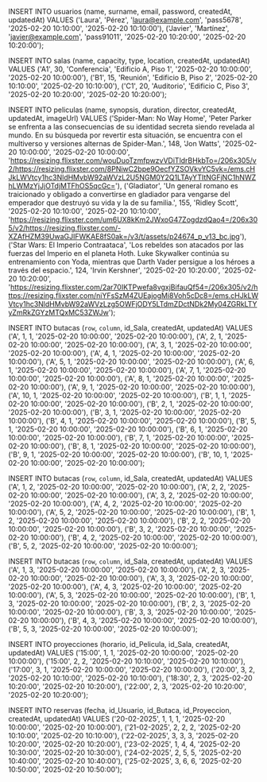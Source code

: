 INSERT INTO usuarios (name, surname, email, password, createdAt, updatedAt)
VALUES
  ('Laura', 'Pérez', 'laura@example.com', 'pass5678', '2025-02-20 10:10:00', '2025-02-20 10:10:00'),
  ('Javier', 'Martínez', 'javier@example.com', 'pass91011', '2025-02-20 10:20:00', '2025-02-20 10:20:00');
  
  
  INSERT INTO salas (name, capacity, type, location, createdAt, updatedAt)
VALUES
  ('A1', 30, 'Conferencia', 'Edificio A, Piso 1', '2025-02-20 10:00:00', '2025-02-20 10:00:00'),
  ('B1', 15, 'Reunión', 'Edificio B, Piso 2', '2025-02-20 10:10:00', '2025-02-20 10:10:00'),
  ('C1', 20, 'Auditorio', 'Edificio C, Piso 3', '2025-02-20 10:20:00', '2025-02-20 10:20:00');


INSERT INTO peliculas (name, synopsis, duration, director, createdAt, updatedAt, imageUrl)
VALUES
  ('Spider-Man: No Way Home', 'Peter Parker se enfrenta a las consecuencias de su identidad secreta siendo revelada al mundo. En su búsqueda por revertir esta situación, se encuentra con el multiverso y versiones alternas de Spider-Man.', 148, 'Jon Watts', '2025-02-20 10:00:00', '2025-02-20 10:00:00', 'https://resizing.flixster.com/wouDuoTzmfpwzvVDiTldrBHkbTo=/206x305/v2/https://resizing.flixster.com/8PNiwC2bpe9OecfYZSOVkvYC5vk=/ems.cHJkLWVtcy1hc3NldHMvbW92aWVzL2U5NGM0Y2Q1LTAyYTItNGFjNC1hNWZhLWMzYjJjOTdjMTFhOS5qcGc='),
  ('Gladiator', 'Un general romano es traicionado y obligado a convertirse en gladiador para vengarse del emperador que destruyó su vida y la de su familia.', 155, 'Ridley Scott', '2025-02-20 10:10:00', '2025-02-20 10:10:00', 'https://resizing.flixster.com/um6UX8kKm2JWxoG47ZogdzdQao4=/206x305/v2/https://resizing.flixster.com/-XZAfHZM39UwaGJIFWKAE8fS0ak=/v3/t/assets/p24674_p_v13_bc.jpg'),
  ('Star Wars: El Imperio Contraataca', 'Los rebeldes son atacados por las fuerzas del Imperio en el planeta Hoth. Luke Skywalker continúa su entrenamiento con Yoda, mientras que Darth Vader persigue a los héroes a través del espacio.', 124, 'Irvin Kershner', '2025-02-20 10:20:00', '2025-02-20 10:20:00', 'https://resizing.flixster.com/2ar70IKTPwefa8vgxjBifauQf54=/206x305/v2/https://resizing.flixster.com/niYFsSzM4ZUEajogMi8Voh5cDc8=/ems.cHJkLWVtcy1hc3NldHMvbW92aWVzLzg5OWFjODY5LTdmZDctNDk2My04ZGRkLTYyZmRkZGYzMTQxMC53ZWJw');
  
  
  INSERT INTO butacas (`row`, `column`, id_Sala, createdAt, updatedAt)
VALUES
  ('A', 1, 1, '2025-02-20 10:00:00', '2025-02-20 10:00:00'),
  ('A', 2, 1, '2025-02-20 10:00:00', '2025-02-20 10:00:00'),
  ('A', 3, 1, '2025-02-20 10:00:00', '2025-02-20 10:00:00'),
  ('A', 4, 1, '2025-02-20 10:00:00', '2025-02-20 10:00:00'),
  ('A', 5, 1, '2025-02-20 10:00:00', '2025-02-20 10:00:00'),
  ('A', 6, 1, '2025-02-20 10:00:00', '2025-02-20 10:00:00'),
  ('A', 7, 1, '2025-02-20 10:00:00', '2025-02-20 10:00:00'),
  ('A', 8, 1, '2025-02-20 10:00:00', '2025-02-20 10:00:00'),
  ('A', 9, 1, '2025-02-20 10:00:00', '2025-02-20 10:00:00'),
  ('A', 10, 1, '2025-02-20 10:00:00', '2025-02-20 10:00:00'),
  ('B', 1, 1, '2025-02-20 10:00:00', '2025-02-20 10:00:00'),
  ('B', 2, 1, '2025-02-20 10:00:00', '2025-02-20 10:00:00'),
  ('B', 3, 1, '2025-02-20 10:00:00', '2025-02-20 10:00:00'),
  ('B', 4, 1, '2025-02-20 10:00:00', '2025-02-20 10:00:00'),
  ('B', 5, 1, '2025-02-20 10:00:00', '2025-02-20 10:00:00'),
  ('B', 6, 1, '2025-02-20 10:00:00', '2025-02-20 10:00:00'),
  ('B', 7, 1, '2025-02-20 10:00:00', '2025-02-20 10:00:00'),
  ('B', 8, 1, '2025-02-20 10:00:00', '2025-02-20 10:00:00'),
  ('B', 9, 1, '2025-02-20 10:00:00', '2025-02-20 10:00:00'),
  ('B', 10, 1, '2025-02-20 10:00:00', '2025-02-20 10:00:00');
  
  INSERT INTO butacas (`row`, `column`, id_Sala, createdAt, updatedAt)
VALUES
  ('A', 1, 2, '2025-02-20 10:00:00', '2025-02-20 10:00:00'),
  ('A', 2, 2, '2025-02-20 10:00:00', '2025-02-20 10:00:00'),
  ('A', 3, 2, '2025-02-20 10:00:00', '2025-02-20 10:00:00'),
  ('A', 4, 2, '2025-02-20 10:00:00', '2025-02-20 10:00:00'),
  ('A', 5, 2, '2025-02-20 10:00:00', '2025-02-20 10:00:00'),
  ('B', 1, 2, '2025-02-20 10:00:00', '2025-02-20 10:00:00'),
  ('B', 2, 2, '2025-02-20 10:00:00', '2025-02-20 10:00:00'),
  ('B', 3, 2, '2025-02-20 10:00:00', '2025-02-20 10:00:00'),
  ('B', 4, 2, '2025-02-20 10:00:00', '2025-02-20 10:00:00'),
  ('B', 5, 2, '2025-02-20 10:00:00', '2025-02-20 10:00:00');
  
  INSERT INTO butacas (`row`, `column`, id_Sala, createdAt, updatedAt)
VALUES
  ('A', 1, 3, '2025-02-20 10:00:00', '2025-02-20 10:00:00'),
  ('A', 2, 3, '2025-02-20 10:00:00', '2025-02-20 10:00:00'),
  ('A', 3, 3, '2025-02-20 10:00:00', '2025-02-20 10:00:00'),
  ('A', 4, 3, '2025-02-20 10:00:00', '2025-02-20 10:00:00'),
  ('A', 5, 3, '2025-02-20 10:00:00', '2025-02-20 10:00:00'),
  ('B', 1, 3, '2025-02-20 10:00:00', '2025-02-20 10:00:00'),
  ('B', 2, 3, '2025-02-20 10:00:00', '2025-02-20 10:00:00'),
  ('B', 3, 3, '2025-02-20 10:00:00', '2025-02-20 10:00:00'),
  ('B', 4, 3, '2025-02-20 10:00:00', '2025-02-20 10:00:00'),
  ('B', 5, 3, '2025-02-20 10:00:00', '2025-02-20 10:00:00');
  
  
  
  INSERT INTO proyecciones (horario, id_Pelicula, id_Sala, createdAt, updatedAt)
VALUES
  ('15:00', 1, 1, '2025-02-20 10:00:00', '2025-02-20 10:00:00'),
  ('15:00', 2, 2, '2025-02-20 10:10:00', '2025-02-20 10:10:00'),
  ('17:00', 3, 1, '2025-02-20 10:00:00', '2025-02-20 10:00:00'),
  ('20:00', 3, 2, '2025-02-20 10:10:00', '2025-02-20 10:10:00'),
  ('18:30', 2, 3, '2025-02-20 10:20:00', '2025-02-20 10:20:00'),
  ('22:00', 2, 3, '2025-02-20 10:20:00', '2025-02-20 10:20:00');
  
  
  INSERT INTO reservas (fecha, id_Usuario, id_Butaca, id_Proyeccion, createdAt, updatedAt)
VALUES
  ('20-02-2025', 1, 1, 1, '2025-02-20 10:00:00', '2025-02-20 10:00:00'),
  ('21-02-2025', 2, 2, 2, '2025-02-20 10:10:00', '2025-02-20 10:10:00'),
  ('22-02-2025', 3, 3, 3, '2025-02-20 10:20:00', '2025-02-20 10:20:00'),
  ('23-02-2025', 1, 4, 4, '2025-02-20 10:30:00', '2025-02-20 10:30:00'),
  ('24-02-2025', 2, 5, 5, '2025-02-20 10:40:00', '2025-02-20 10:40:00'),
  ('25-02-2025', 3, 6, 6, '2025-02-20 10:50:00', '2025-02-20 10:50:00');